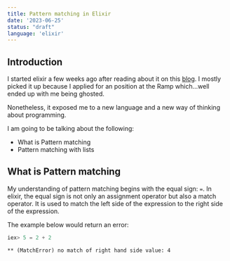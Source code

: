 ```yaml
---
title: Pattern matching in Elixir
date: '2023-06-25'
status: "draft"
language: 'elixir'
---
```


## Introduction

I started elixir a few weeks ago after reading about it on this [blog](https://ramp-engr). I mostly picked it up because I applied for an position at the Ramp which...well ended up with me being ghosted.

Nonetheless, it exposed me to a new language and a new way of thinking about programming.

I am going to be talking about the following:
- What is Pattern matching
- Pattern matching with lists


## What is Pattern matching

My understanding of pattern matching begins with the equal sign: `=`. In elixir, the equal sign is not only an assignment operator but also a match operator. It is used to match the left side of the expression to the right side of the expression.

The example below would return an error:
```elixir
iex> 5 = 2 + 2
```
`** (MatchError) no match of right hand side value: 4`
